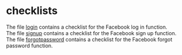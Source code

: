 # checklists

The file [login](https://github.com/erikamatveenko/checklists/blob/ca0558bf9b6d21f6e5ae7bf8b2f2bf5c29e43928/login.md) contains a checklist for the Facebook log in function.  
The file [signup](https://github.com/erikamatveenko/checklists/blob/ca0558bf9b6d21f6e5ae7bf8b2f2bf5c29e43928/signup.md) contains a checklist for the Facebook sign up function.  
The file [forgotpassword](https://github.com/erikamatveenko/checklists/blob/ca0558bf9b6d21f6e5ae7bf8b2f2bf5c29e43928/forgotpassword.md) contains a checklist for the Facebook forgot password function.  
